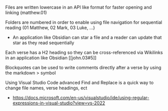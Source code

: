 Files are written lowercase in an API like format for faster opening and linking (matthew.01)

Folders are numbered in order to enable using file navigation for sequential reading (01 Matthew, 02 Mark, 03 Luke, ...)
- An application like Obsidian can star a file and a reader can update that star as they read sequentially

Each verse has a H2 heading so they can be cross-referenced via Wikilinks in an application like Obsidian [[john.03#5]]

Blockquotes can be used to write comments directly after a verse by using the markdown > symbol

Using Visual Studio Code advanced Find and Replace is a quick way to change file names, verse headings, ect
- https://docs.microsoft.com/en-us/visualstudio/ide/using-regular-expressions-in-visual-studio?view=vs-2022
